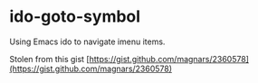 # ido-goto-symbol

Using Emacs ido to navigate imenu items.

Stolen from this gist [https://gist.github.com/magnars/2360578](https://gist.github.com/magnars/2360578)
